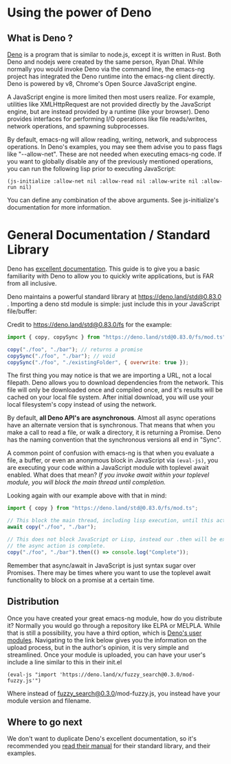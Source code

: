 # Using the power of Deno

## What is Deno ?

[Deno](https://deno.land) is a program that is similar to node.js, except it is written in Rust. Both Deno and nodejs were created by the same person, Ryan Dhal. While normally you would invoke Deno via the command line, the emacs-ng project has integrated the Deno runtime into the emacs-ng client directly. Deno is powered by v8, Chrome's Open Source JavaScript engine.

A JavaScript engine is more limited then most users realize. For example, utilities like XMLHttpRequest are not provided directly by the JavaScript engine, but are instead provided by a runtime (like your browser). Deno provides interfaces for performing I/O operations like file reads/writes, network operations, and spawning subprocesses.

By default, emacs-ng will allow reading, writing, network, and subprocess operations. In Deno's examples, you may see them advise you to pass flags like "--allow-net". These are not needed when executing emacs-ng code. If you want to globally disable any of the previously mentioned operations, you can run the following lisp prior to executing JavaScript:

`(js-initialize :allow-net nil :allow-read nil :allow-write nil :allow-run nil)`

You can define any combination of the above arguments. See js-initialize's documentation for more information.

# General Documentation / Standard Library

Deno has [excellent documentation](https://deno.land/manual). This guide is to give you a basic familiarity with Deno to allow you to quickly write applications, but is FAR from all inclusive.

Deno maintains a powerful standard library at https://deno.land/std@0.83.0 . Importing a deno std module is simple: just include this in your JavaScript file/buffer:


Credit to https://deno.land/std@0.83.0/fs for the example:
```js
import { copy, copySync } from "https://deno.land/std@0.83.0/fs/mod.ts";

copy("./foo", "./bar"); // returns a promise
copySync("./foo", "./bar"); // void
copySync("./foo", "./existingFolder", { overwrite: true });
```

The first thing you may notice is that we are importing a URL, not a local filepath. Deno allows you to download dependencies from the network. This file will only be downloaded once and compiled once, and it's results will be cached on your local file system. After initial download, you will use your local filesystem's copy instead of using the network.

By default, **all Deno API's are asynchronous**. Almost all async operations have an alternate version that is synchronous.  That means that when you make a call to read a file, or walk a directory, it is returning a Promise. Deno has the naming convention that the synchronous versions all end in "<name>Sync".

A common point of confusion with emacs-ng is that when you evaluate a file, a buffer, or even an anonymous block in JavaScript via `(eval-js)`, you are executing your code within a JavaScript module with toplevel await enabled. What does that mean? *If you invoke await within your toplevel module, you will block the main thread until completion.*

Looking again with our example above with that in mind:

```js
import { copy } from "https://deno.land/std@0.83.0/fs/mod.ts";

// This block the main thread, including lisp execution, until this action is completed
await copy("./foo", "./bar");

// This does not block JavaScript or Lisp, instead our .then will be executed once
// the async action is complete.
copy("./foo", "./bar").then(() => console.log("Complete"));
```

Remember that async/await in JavaScript is just syntax sugar over Promises. There may be times where you want to use the toplevel await functionality to block on a promise at a certain time.

## Distribution

Once you have created your great emacs-ng module, how do you distribute it? Normally you would go through a repository like ELPA or MELPLA. While that is still a possibility, you have a third option, which is [Deno's user modules](https://deno.land/x). Navigating to the link below gives you the information on the upload process, but in the author's opinion, it is very simple and streamlined. Once your module is uploaded, you can have your user's include a line similar to this in their init.el

`(eval-js "import 'https://deno.land/x/fuzzy_search@0.3.0/mod-fuzzy.js'")`

Where instead of fuzzy_search@0.3.0/mod-fuzzy.js, you instead have your module version and filename.

## Where to go next

We don't want to duplicate Deno's excellent documentation, so it's recommended you [read their manual](https://deno.land/manual) for their standard library, and their examples.
